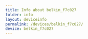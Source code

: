 ```yaml
---
title: Info about belkin_f7c027
folder: info
layout: deviceinfo
permalink: /devices/belkin_f7c027/
device: belkin_f7c027
---
```

